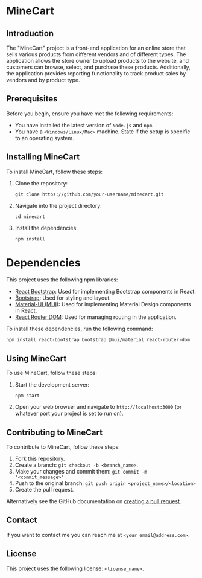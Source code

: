 
# MineCart

## Introduction

The "MineCart" project is a front-end application for an online store that sells various products from different vendors and of different types. The application allows the store owner to upload products to the website, and customers can browse, select, and purchase these products. Additionally, the application provides reporting functionality to track product sales by vendors and by product type.

## Prerequisites

Before you begin, ensure you have met the following requirements:

* You have installed the latest version of `Node.js` and `npm`.
* You have a `<Windows/Linux/Mac>` machine. State if the setup is specific to an operating system.

## Installing MineCart

To install MineCart, follow these steps:

1. Clone the repository:
   ```
   git clone https://github.com/your-username/minecart.git
   ```
2. Navigate into the project directory:
   ```
   cd minecart
   ```
3. Install the dependencies:
   ```
   npm install
   ```

# Dependencies

This project uses the following npm libraries:

* [React Bootstrap](https://react-bootstrap.github.io/): Used for implementing Bootstrap components in React.
* [Bootstrap](https://getbootstrap.com/): Used for styling and layout.
* [Material-UI (MUI)](https://mui.com/): Used for implementing Material Design components in React.
* [React Router DOM](https://reactrouter.com/web/guides/quick-start): Used for managing routing in the application.

To install these dependencies, run the following command:

```bash
npm install react-bootstrap bootstrap @mui/material react-router-dom
```


## Using MineCart

To use MineCart, follow these steps:

1. Start the development server:
   ```
   npm start
   ```
2. Open your web browser and navigate to `http://localhost:3000` (or whatever port your project is set to run on).

## Contributing to MineCart

To contribute to MineCart, follow these steps:

1. Fork this repository.
2. Create a branch: `git checkout -b <branch_name>`.
3. Make your changes and commit them: `git commit -m '<commit_message>'`
4. Push to the original branch: `git push origin <project_name>/<location>`
5. Create the pull request.

Alternatively see the GitHub documentation on [creating a pull request](https://help.github.com/en/github/collaborating-with-issues-and-pull-requests/creating-a-pull-request).

## Contact

If you want to contact me you can reach me at `<your_email@address.com>`.

## License

This project uses the following license: `<license_name>`.
